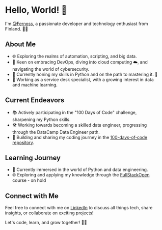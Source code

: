 # Hello, World! 👋

I'm [@Fernoss](https://www.linkedin.com/in/joonas-koskinen-416a50197/), a passionate developer and technology enthusiast from Finland. 👨‍💻

## About Me

- 🌐 Exploring the realms of automation, scripting, and big data.
- 🚀 Keen on embracing DevOps, diving into cloud computing ☁️, and navigating the world of cybersecurity.
- 🌱 Currently honing my skills in Python and on the path to mastering it. 🐍
- 💼 Working as a service desk specialist, with a growing interest in data and machine learning.

## Current Endeavors

- 📚 Actively participating in the "100 Days of Code" challenge, sharpening my Python skills.
- 🛠️ Working towards becoming a skilled data engineer, progressing through the DataCamp Data Engineer path.
- 🚧 Building and sharing my coding journey in the [100-days-of-code repository](https://github.com/Fernoss/python_course).

## Learning Journey

- 📖 Currently immersed in the world of Python and data engineering.
- 🌐 Exploring and applying my knowledge through the [FullStackOpen](https://github.com/Fernoss/fs_open_course) course - on hold

## Connect with Me

Feel free to connect with me on [LinkedIn](https://www.linkedin.com/in/joonas-koskinen-416a50197/) to discuss all things tech, share insights, or collaborate on exciting projects!

Let's code, learn, and grow together! 🚀🌟

  

<!---
Fernoss/Fernoss is a ✨ special ✨ repository because its `README.md` (this file) appears on your GitHub profile.
You can click the Preview link to take a look at your changes.
--->
